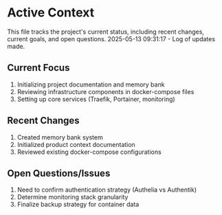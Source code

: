 # Active Context

This file tracks the project's current status, including recent changes, current goals, and open questions.
2025-05-13 09:31:17 - Log of updates made.

## Current Focus

1. Initializing project documentation and memory bank
2. Reviewing infrastructure components in docker-compose files
3. Setting up core services (Traefik, Portainer, monitoring)

## Recent Changes

1. Created memory bank system
2. Initialized product context documentation
3. Reviewed existing docker-compose configurations

## Open Questions/Issues

1. Need to confirm authentication strategy (Authelia vs Authentik)
2. Determine monitoring stack granularity
3. Finalize backup strategy for container data
